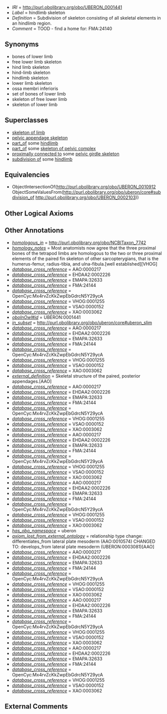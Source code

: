  * *IRI* = http://purl.obolibrary.org/obo/UBERON_0001441
 * *Label* = hindlimb skeleton
 * *Definition* = Subdivision of skeleton consisting of all skeletal elements in an hindlimb region.
 * *Comment* = TOOD - find a home for: FMA:24140

## Synonyms

 * bones of lower limb
 * free lower limb skeleton
 * hind limb skeleton
 * hind-limb skeleton
 * hindlimb skeleton
 * lower limb skeleton
 * ossa membri inferioris
 * set of bones of lower limb
 * skeleton of free lower limb
 * skeleton of lower limb

## Superclasses

 * [skeleton of limb](../../UBERON/81/UBERON_0004381.md)
 * [pelvic appendage skeleton](../../UBERON/73/UBERON_0007273.md)
 * [part_of](../../BFO/50/BFO_0000050.md) some [hindlimb](../../UBERON/03/UBERON_0002103.md)
 * [part_of](../../BFO/50/BFO_0000050.md) some [skeleton of pelvic complex](../../UBERON/76/UBERON_0012476.md)
 * [proximally connected to](../../core#proximally/to/core#proximally_connected_to.md) some [pelvic girdle skeleton](../../UBERON/32/UBERON_0007832.md)
 * [subdivision of](../../core#subdivision/of/core#subdivision_of.md) some [hindlimb](../../UBERON/03/UBERON_0002103.md)

## Equivalencies

 * ObjectIntersectionOf(<http://purl.obolibrary.org/obo/UBERON_0010912> ObjectSomeValuesFrom(<http://purl.obolibrary.org/obo/uberon/core#subdivision_of> <http://purl.obolibrary.org/obo/UBERON_0002103>))

## Other Logical Axioms


## Other Annotations

 * *[homologous_in](../../core#homologous/in/core#homologous_in.md)* = http://purl.obolibrary.org/obo/NCBITaxon_7742
 * *[homology_notes](../../UBPROP/03/UBPROP_0000003.md)* = Most anatomists now agree that the three proximal bones of the tetrapod limbs are homologous to the two or three proximal elements of the paired fin skeleton of other sarcopterygians, that is the humerus-femur, radius-tibia, and ulna-fibula.[well established][VHOG]
 * *[database_cross_reference](../../ef/oboInOwl#hasDbXref.md)* = AAO:0000217
 * *[database_cross_reference](../../ef/oboInOwl#hasDbXref.md)* = EHDAA2:0002226
 * *[database_cross_reference](../../ef/oboInOwl#hasDbXref.md)* = EMAPA:32633
 * *[database_cross_reference](../../ef/oboInOwl#hasDbXref.md)* = FMA:24144
 * *[database_cross_reference](../../ef/oboInOwl#hasDbXref.md)* = OpenCyc:Mx4rvZcKkZwpEbGdrcN5Y29ycA
 * *[database_cross_reference](../../ef/oboInOwl#hasDbXref.md)* = VHOG:0001255
 * *[database_cross_reference](../../ef/oboInOwl#hasDbXref.md)* = VSAO:0000152
 * *[database_cross_reference](../../ef/oboInOwl#hasDbXref.md)* = XAO:0003062
 * *[oboInOwl#id](../../id/oboInOwl#id.md)* = UBERON:0001441
 * *[in_subset](../../et/oboInOwl#inSubset.md)* = http://purl.obolibrary.org/obo/uberon/core#uberon_slim
 * *[database_cross_reference](../../ef/oboInOwl#hasDbXref.md)* = AAO:0000217
 * *[database_cross_reference](../../ef/oboInOwl#hasDbXref.md)* = EHDAA2:0002226
 * *[database_cross_reference](../../ef/oboInOwl#hasDbXref.md)* = EMAPA:32633
 * *[database_cross_reference](../../ef/oboInOwl#hasDbXref.md)* = FMA:24144
 * *[database_cross_reference](../../ef/oboInOwl#hasDbXref.md)* = OpenCyc:Mx4rvZcKkZwpEbGdrcN5Y29ycA
 * *[database_cross_reference](../../ef/oboInOwl#hasDbXref.md)* = VHOG:0001255
 * *[database_cross_reference](../../ef/oboInOwl#hasDbXref.md)* = VSAO:0000152
 * *[database_cross_reference](../../ef/oboInOwl#hasDbXref.md)* = XAO:0003062
 * *[external_definition](../../UBPROP/01/UBPROP_0000001.md)* = Skeletal structure of the paired, posterior appendages.[AAO]
 * *[database_cross_reference](../../ef/oboInOwl#hasDbXref.md)* = AAO:0000217
 * *[database_cross_reference](../../ef/oboInOwl#hasDbXref.md)* = EHDAA2:0002226
 * *[database_cross_reference](../../ef/oboInOwl#hasDbXref.md)* = EMAPA:32633
 * *[database_cross_reference](../../ef/oboInOwl#hasDbXref.md)* = FMA:24144
 * *[database_cross_reference](../../ef/oboInOwl#hasDbXref.md)* = OpenCyc:Mx4rvZcKkZwpEbGdrcN5Y29ycA
 * *[database_cross_reference](../../ef/oboInOwl#hasDbXref.md)* = VHOG:0001255
 * *[database_cross_reference](../../ef/oboInOwl#hasDbXref.md)* = VSAO:0000152
 * *[database_cross_reference](../../ef/oboInOwl#hasDbXref.md)* = XAO:0003062
 * *[database_cross_reference](../../ef/oboInOwl#hasDbXref.md)* = AAO:0000217
 * *[database_cross_reference](../../ef/oboInOwl#hasDbXref.md)* = EHDAA2:0002226
 * *[database_cross_reference](../../ef/oboInOwl#hasDbXref.md)* = EMAPA:32633
 * *[database_cross_reference](../../ef/oboInOwl#hasDbXref.md)* = FMA:24144
 * *[database_cross_reference](../../ef/oboInOwl#hasDbXref.md)* = OpenCyc:Mx4rvZcKkZwpEbGdrcN5Y29ycA
 * *[database_cross_reference](../../ef/oboInOwl#hasDbXref.md)* = VHOG:0001255
 * *[database_cross_reference](../../ef/oboInOwl#hasDbXref.md)* = VSAO:0000152
 * *[database_cross_reference](../../ef/oboInOwl#hasDbXref.md)* = XAO:0003062
 * *[database_cross_reference](../../ef/oboInOwl#hasDbXref.md)* = AAO:0000217
 * *[database_cross_reference](../../ef/oboInOwl#hasDbXref.md)* = EHDAA2:0002226
 * *[database_cross_reference](../../ef/oboInOwl#hasDbXref.md)* = EMAPA:32633
 * *[database_cross_reference](../../ef/oboInOwl#hasDbXref.md)* = FMA:24144
 * *[database_cross_reference](../../ef/oboInOwl#hasDbXref.md)* = OpenCyc:Mx4rvZcKkZwpEbGdrcN5Y29ycA
 * *[database_cross_reference](../../ef/oboInOwl#hasDbXref.md)* = VHOG:0001255
 * *[database_cross_reference](../../ef/oboInOwl#hasDbXref.md)* = VSAO:0000152
 * *[database_cross_reference](../../ef/oboInOwl#hasDbXref.md)* = XAO:0003062
 * *[has_obo_namespace](../../ce/oboInOwl#hasOBONamespace.md)* = uberon
 * *[axiom_lost_from_external_ontology](../../UBPROP/02/UBPROP_0000002.md)* = relationship type change: differentiates_from lateral plate mesoderm (AAO:0010574) CHANGED TO: develops_from lateral plate mesoderm (UBERON:0003081)[AAO]
 * *[database_cross_reference](../../ef/oboInOwl#hasDbXref.md)* = AAO:0000217
 * *[database_cross_reference](../../ef/oboInOwl#hasDbXref.md)* = EHDAA2:0002226
 * *[database_cross_reference](../../ef/oboInOwl#hasDbXref.md)* = EMAPA:32633
 * *[database_cross_reference](../../ef/oboInOwl#hasDbXref.md)* = FMA:24144
 * *[database_cross_reference](../../ef/oboInOwl#hasDbXref.md)* = OpenCyc:Mx4rvZcKkZwpEbGdrcN5Y29ycA
 * *[database_cross_reference](../../ef/oboInOwl#hasDbXref.md)* = VHOG:0001255
 * *[database_cross_reference](../../ef/oboInOwl#hasDbXref.md)* = VSAO:0000152
 * *[database_cross_reference](../../ef/oboInOwl#hasDbXref.md)* = XAO:0003062
 * *[database_cross_reference](../../ef/oboInOwl#hasDbXref.md)* = AAO:0000217
 * *[database_cross_reference](../../ef/oboInOwl#hasDbXref.md)* = EHDAA2:0002226
 * *[database_cross_reference](../../ef/oboInOwl#hasDbXref.md)* = EMAPA:32633
 * *[database_cross_reference](../../ef/oboInOwl#hasDbXref.md)* = FMA:24144
 * *[database_cross_reference](../../ef/oboInOwl#hasDbXref.md)* = OpenCyc:Mx4rvZcKkZwpEbGdrcN5Y29ycA
 * *[database_cross_reference](../../ef/oboInOwl#hasDbXref.md)* = VHOG:0001255
 * *[database_cross_reference](../../ef/oboInOwl#hasDbXref.md)* = VSAO:0000152
 * *[database_cross_reference](../../ef/oboInOwl#hasDbXref.md)* = XAO:0003062
 * *[database_cross_reference](../../ef/oboInOwl#hasDbXref.md)* = AAO:0000217
 * *[database_cross_reference](../../ef/oboInOwl#hasDbXref.md)* = EHDAA2:0002226
 * *[database_cross_reference](../../ef/oboInOwl#hasDbXref.md)* = EMAPA:32633
 * *[database_cross_reference](../../ef/oboInOwl#hasDbXref.md)* = FMA:24144
 * *[database_cross_reference](../../ef/oboInOwl#hasDbXref.md)* = OpenCyc:Mx4rvZcKkZwpEbGdrcN5Y29ycA
 * *[database_cross_reference](../../ef/oboInOwl#hasDbXref.md)* = VHOG:0001255
 * *[database_cross_reference](../../ef/oboInOwl#hasDbXref.md)* = VSAO:0000152
 * *[database_cross_reference](../../ef/oboInOwl#hasDbXref.md)* = XAO:0003062

## External Comments

